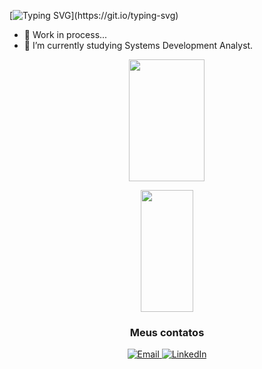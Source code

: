 [![Typing SVG](https://readme-typing-svg.herokuapp.com/?color=4C8EDA&size=35&center=true&vCenter=true&width=1000&lines=Sup!+My+name+is+Caio;Be+Welcome!)](https://git.io/typing-svg)

- 🔭 Work in process...
- 🌱 I’m currently studying Systems Development Analyst.


<div align="center">
<img width="49%" height="195px" src="[![Caio's GitHub stats](https://github-readme-stats.vercel.app/api?username=caiorr1&show_icons=true)](https://github.com/caiorr1/github-readme-stats)"/>

<a href="https://github.com/caiorr1/github-readme-stats"><img width="41%" height="195px" src="https://github-readme-stats.vercel.app/api/top-langs/?username=caiorr1&langs_count=6" /></a>



### Meus contatos
<div> 
  <a href="mailto:caiorrodrigues2004@gmail.com"><img src="https://img.shields.io/badge/-Gmail-%23333?style=for-the-badge&logo=gmail&logoColor=white&bg_color=red" target="_blank" title="Email" />
  <a href="https://www.linkedin.com/in/caio-ribeiro-rodrigues-720420184/" target="_blank"><img src="https://img.shields.io/badge/-LinkedIn-%230077B5?style=for-the-badge&logo=linkedin&logoColor=white" target="_blank" title="LinkedIn"/> 
  



